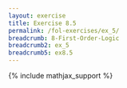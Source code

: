 ```yaml
---
layout: exercise
title: Exercise 8.5
permalink: /fol-exercises/ex_5/
breadcrumb: 8-First-Order-Logic
breadcrumb2: ex_5
breadcrumb5: ex8.5
---
```


{% include mathjax_support %}



